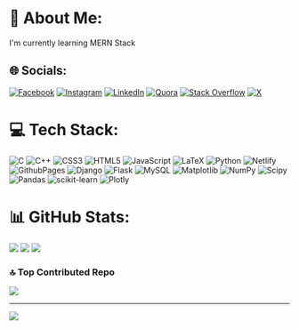 # 💫 About Me:
I'm currently learning MERN Stack


## 🌐 Socials:
[![Facebook](https://img.shields.io/badge/Facebook-%231877F2.svg?logo=Facebook&logoColor=white)](https://facebook.com/100005336764676) [![Instagram](https://img.shields.io/badge/Instagram-%23E4405F.svg?logo=Instagram&logoColor=white)](https://instagram.com/adityasvarshney) [![LinkedIn](https://img.shields.io/badge/LinkedIn-%230077B5.svg?logo=linkedin&logoColor=white)](https://linkedin.com/in/aditya-gupta-227581227) [![Quora](https://img.shields.io/badge/Quora-%23B92B27.svg?logo=Quora&logoColor=white)](https://quora.com/profile/Aditya-Gupta-3253) [![Stack Overflow](https://img.shields.io/badge/-Stackoverflow-FE7A16?logo=stack-overflow&logoColor=white)](https://stackoverflow.com/users/adityavarshney) [![X](https://img.shields.io/badge/X-black.svg?logo=X&logoColor=white)](https://x.com/adityasvarshney) 

# 💻 Tech Stack:
![C](https://img.shields.io/badge/c-%2300599C.svg?style=flat&logo=c&logoColor=white) ![C++](https://img.shields.io/badge/c++-%2300599C.svg?style=flat&logo=c%2B%2B&logoColor=white) ![CSS3](https://img.shields.io/badge/css3-%231572B6.svg?style=flat&logo=css3&logoColor=white) ![HTML5](https://img.shields.io/badge/html5-%23E34F26.svg?style=flat&logo=html5&logoColor=white) ![JavaScript](https://img.shields.io/badge/javascript-%23323330.svg?style=flat&logo=javascript&logoColor=%23F7DF1E) ![LaTeX](https://img.shields.io/badge/latex-%23008080.svg?style=flat&logo=latex&logoColor=white) ![Python](https://img.shields.io/badge/python-3670A0?style=flat&logo=python&logoColor=ffdd54) ![Netlify](https://img.shields.io/badge/netlify-%23000000.svg?style=flat&logo=netlify&logoColor=#00C7B7) ![GithubPages](https://img.shields.io/badge/github%20pages-121013?style=flat&logo=github&logoColor=white) ![Django](https://img.shields.io/badge/django-%23092E20.svg?style=flat&logo=django&logoColor=white) ![Flask](https://img.shields.io/badge/flask-%23000.svg?style=flat&logo=flask&logoColor=white) ![MySQL](https://img.shields.io/badge/mysql-%2300000f.svg?style=flat&logo=mysql&logoColor=white) ![Matplotlib](https://img.shields.io/badge/Matplotlib-%23ffffff.svg?style=flat&logo=Matplotlib&logoColor=black) ![NumPy](https://img.shields.io/badge/numpy-%23013243.svg?style=flat&logo=numpy&logoColor=white) ![Scipy](https://img.shields.io/badge/SciPy-%230C55A5.svg?style=flat&logo=scipy&logoColor=%white) ![Pandas](https://img.shields.io/badge/pandas-%23150458.svg?style=flat&logo=pandas&logoColor=white) ![scikit-learn](https://img.shields.io/badge/scikit--learn-%23F7931E.svg?style=flat&logo=scikit-learn&logoColor=white) ![Plotly](https://img.shields.io/badge/Plotly-%233F4F75.svg?style=flat&logo=plotly&logoColor=white)
# 📊 GitHub Stats:
![](https://github-readme-stats.vercel.app/api?username=aditya3492gupta&theme=blue-green&hide_border=false&include_all_commits=true&count_private=false)
![](https://github-readme-streak-stats.herokuapp.com/?user=aditya3492gupta&theme=blue-green&hide_border=false)
![](https://github-readme-stats.vercel.app/api/top-langs/?username=aditya3492gupta&theme=blue-green&hide_border=false&include_all_commits=true&count_private=false&layout=compact)

### 🔝 Top Contributed Repo
![](https://github-contributor-stats.vercel.app/api?username=aditya3492gupta&limit=5&theme=apprentice&combine_all_yearly_contributions=true)

---
[![](https://visitcount.itsvg.in/api?id=aditya3492gupta&icon=2&color=0)](https://visitcount.itsvg.in)

